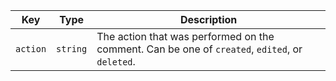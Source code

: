 Key | Type | Description
----|------|-------------
`action`|`string` | The action that was performed on the comment. Can be one of `created`, `edited`, or `deleted`.
